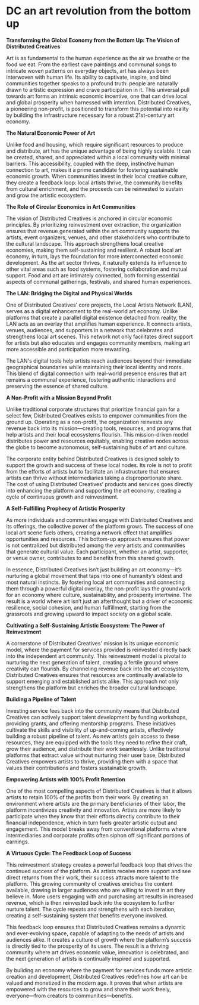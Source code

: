 # DC an art revolution from the bottom up

**Transforming the Global Economy from the Bottom Up: The Vision of Distributed Creatives**

Art is as fundamental to the human experience as the air we breathe or the food we eat. From the earliest cave paintings and communal songs to intricate woven patterns on everyday objects, art has always been interwoven with human life. Its ability to captivate, inspire, and bind communities together speaks to a profound truth: people are naturally drawn to artistic expression and crave participation in it. This universal pull towards art forms an intrinsic economic incentive, one that can drive local and global prosperity when harnessed with intention. Distributed Creatives, a pioneering non-profit, is positioned to transform this potential into reality by building the infrastructure necessary for a robust 21st-century art economy.

**The Natural Economic Power of Art**

Unlike food and housing, which require significant resources to produce and distribute, art has the unique advantage of being highly scalable. It can be created, shared, and appreciated within a local community with minimal barriers. This accessibility, coupled with the deep, instinctive human connection to art, makes it a prime candidate for fostering sustainable economic growth. When communities invest in their local creative culture, they create a feedback loop: local artists thrive, the community benefits from cultural enrichment, and the proceeds can be reinvested to sustain and grow the artistic ecosystem.

**The Role of Circular Economics in Art Communities**

The vision of Distributed Creatives is anchored in circular economic principles. By prioritizing reinvestment over extraction, the organization ensures that revenue generated within the art community supports the artists, event organizers, venues, and other stakeholders who contribute to the cultural landscape. This approach strengthens local creative economies, making them self-sustaining and resilient. A robust local art economy, in turn, lays the foundation for more interconnected economic development. As the art sector thrives, it naturally extends its influence to other vital areas such as food systems, fostering collaboration and mutual support. Food and art are intimately connected, both forming essential aspects of communal gatherings, festivals, and shared human experiences.

**The LAN: Bridging the Digital and Physical Worlds**

One of Distributed Creatives’ core projects, the Local Artists Network (LAN), serves as a digital enhancement to the real-world art economy. Unlike platforms that create a parallel digital existence detached from reality, the LAN acts as an overlay that amplifies human experience. It connects artists, venues, audiences, and supporters in a network that celebrates and strengthens local art scenes. This network not only facilitates direct support for artists but also educates and engages community members, making art more accessible and participation more rewarding.

The LAN's digital tools help artists reach audiences beyond their immediate geographical boundaries while maintaining their local identity and roots. This blend of digital connection with real-world presence ensures that art remains a communal experience, fostering authentic interactions and preserving the essence of shared culture.

**A Non-Profit with a Mission Beyond Profit**

Unlike traditional corporate structures that prioritize financial gain for a select few, Distributed Creatives exists to empower communities from the ground up. Operating as a non-profit, the organization reinvests any revenue back into its mission—creating tools, resources, and programs that help artists and their local ecosystems flourish. This mission-driven model distributes power and resources equitably, enabling creative nodes across the globe to become autonomous, self-sustaining hubs of art and culture.

The corporate entity behind Distributed Creatives is designed solely to support the growth and success of these local nodes. Its role is not to profit from the efforts of artists but to facilitate an infrastructure that ensures artists can thrive without intermediaries taking a disproportionate share. The cost of using Distributed Creatives’ products and services goes directly into enhancing the platform and supporting the art economy, creating a cycle of continuous growth and reinvestment.

**A Self-Fulfilling Prophecy of Artistic Prosperity**

As more individuals and communities engage with Distributed Creatives and its offerings, the collective power of the platform grows. The success of one local art scene fuels others, creating a network effect that amplifies opportunities and resources. This bottom-up approach ensures that power is not centralized but distributed among the very artists and communities that generate cultural value. Each participant, whether an artist, supporter, or venue owner, contributes to and benefits from this shared growth.

In essence, Distributed Creatives isn’t just building an art economy—it’s nurturing a global movement that taps into one of humanity’s oldest and most natural instincts. By fostering local art communities and connecting them through a powerful digital overlay, the non-profit lays the groundwork for an economy where culture, sustainability, and prosperity intertwine. The result is a world where art isn’t just an afterthought but a driver of economic resilience, social cohesion, and human fulfillment, starting from the grassroots and growing upward to impact society on a global scale.

**Cultivating a Self-Sustaining Artistic Ecosystem: The Power of Reinvestment**

A cornerstone of Distributed Creatives' mission is its unique economic model, where the payment for services provided is reinvested directly back into the independent art community. This reinvestment model is pivotal to nurturing the next generation of talent, creating a fertile ground where creativity can flourish. By channeling revenue back into the art ecosystem, Distributed Creatives ensures that resources are continually available to support emerging and established artists alike. This approach not only strengthens the platform but enriches the broader cultural landscape.

**Building a Pipeline of Talent**

Investing service fees back into the community means that Distributed Creatives can actively support talent development by funding workshops, providing grants, and offering mentorship programs. These initiatives cultivate the skills and visibility of up-and-coming artists, effectively building a robust pipeline of talent. As new artists gain access to these resources, they are equipped with the tools they need to refine their craft, grow their audience, and distribute their work seamlessly. Unlike traditional platforms that extract value without nurturing their user base, Distributed Creatives empowers artists to thrive, providing them with a space that values their contributions and fosters sustainable growth.

**Empowering Artists with 100% Profit Retention**

One of the most compelling aspects of Distributed Creatives is that it allows artists to retain 100% of the profits from their work. By creating an environment where artists are the primary beneficiaries of their labor, the platform incentivizes creativity and innovation. Artists are more likely to participate when they know that their efforts directly contribute to their financial independence, which in turn fuels greater artistic output and engagement. This model breaks away from conventional platforms where intermediaries and corporate profits often siphon off significant portions of earnings.

**A Virtuous Cycle: The Feedback Loop of Success**

This reinvestment strategy creates a powerful feedback loop that drives the continued success of the platform. As artists receive more support and see direct returns from their work, their success attracts more talent to the platform. This growing community of creatives enriches the content available, drawing in larger audiences who are willing to invest in art they believe in. More users engaging with and purchasing art results in increased revenue, which is then reinvested back into the ecosystem to further nurture talent. The cycle repeats and strengthens with each iteration, creating a self-sustaining system that benefits everyone involved.

This feedback loop ensures that Distributed Creatives remains a dynamic and ever-evolving space, capable of adapting to the needs of artists and audiences alike. It creates a culture of growth where the platform’s success is directly tied to the prosperity of its users. The result is a thriving community where art drives economic value, innovation is celebrated, and the next generation of artists is continually inspired and supported.

By building an economy where the payment for services funds more artistic creation and development, Distributed Creatives redefines how art can be valued and monetized in the modern age. It proves that when artists are empowered with the resources to grow and share their work freely, everyone—from creators to communities—benefits.
